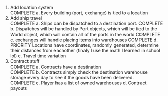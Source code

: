 1. Add location system  
    COMPLETE a. Every building (port, exchange) is tied to a location  
2. Add ship travel  
    COMPLETE a. Ships can be dispatched to a destination port.
    COMPLETE b. Dispatches will be handled by Port objects, which will be tied to the World object, which will contain all of the ports in the world
    COMPLETE c. exchanges will handle placing items into warehouses
    COMPLETE d. PRIORITY Locations have coordinates, randomly generated, determine their distances from eachother (finaly I use the math I learned in school lol)
    e. Travel time variation
3. Contract stuff  
    COMPLETE a. Contracts have a destination  
    COMPLETE b. Contracts simply check the destination warehouse storage every day to see if the goods have been delivered.    
    COMPLETE c. Player has a list of owned warehouses
    d. Contract payouts